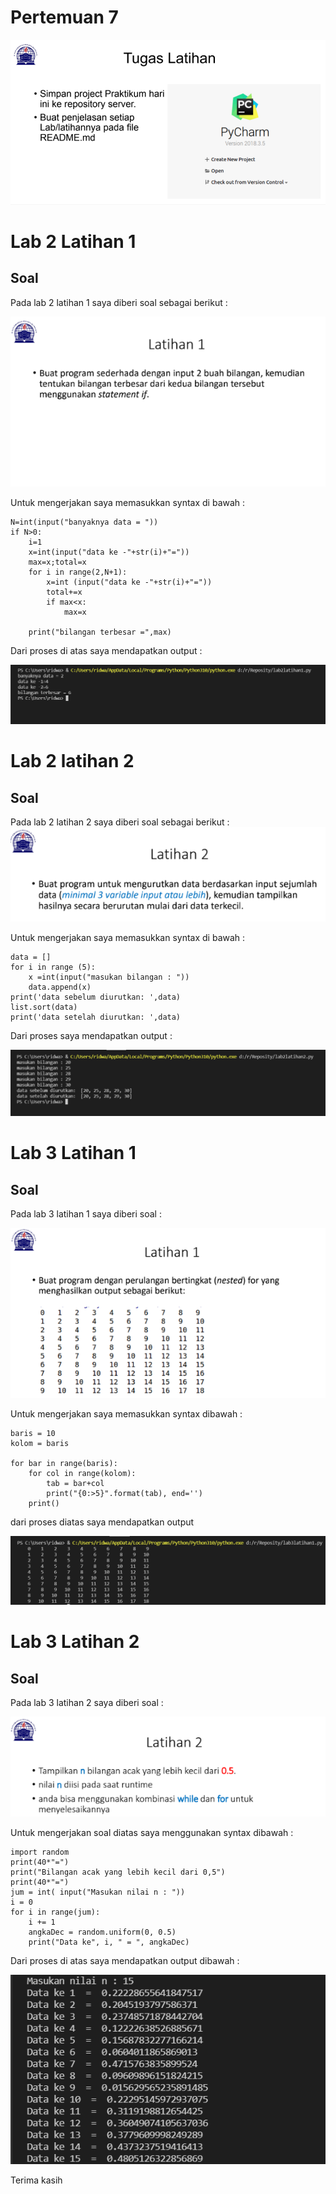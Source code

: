 # Pertemuan 7

![img](gambar/soalpertemuan7.png)

# Lab 2 Latihan 1

## Soal

Pada lab 2 latihan 1 saya diberi soal sebagai berikut :

![img](gambar/soall2l1.png)

Untuk mengerjakan saya memasukkan syntax di bawah : 

    N=int(input("banyaknya data = "))
    if N>0:
        i=1
        x=int(input("data ke -"+str(i)+"="))
        max=x;total=x
        for i in range(2,N+1):
            x=int (input("data ke -"+str(i)+"="))
            total+=x
            if max<x:
                max=x

        print("bilangan terbesar =",max)

Dari proses di atas saya mendapatkan output :

![img](gambar/lab2latihan1.png)

# Lab 2 latihan 2

## Soal

Pada lab 2 latihan 2 saya diberi soal sebagai berikut :
![img](gambar/soall2l2.png)

Untuk mengerjakan saya memasukkan syntax di bawah :

    data = []
    for i in range (5):
        x =int(input("masukan bilangan : "))
        data.append(x)
    print('data sebelum diurutkan: ',data)
    list.sort(data)
    print('data setelah diurutkan: ',data)

Dari proses saya mendapatkan output :

![img](gambar/lab2latihan2.png)

# Lab 3 Latihan 1

## Soal

Pada lab 3 latihan 1 saya diberi soal :

![img](gambar/soall3l1.png)

Untuk mengerjakan saya memasukkan syntax dibawah :

    baris = 10
    kolom = baris

    for bar in range(baris):
        for col in range(kolom):
            tab = bar+col
            print("{0:>5}".format(tab), end='')
        print()

dari proses diatas saya mendapatkan output

![img](gambar/lab3latihan1.png)

# Lab 3 Latihan 2

## Soal 

Pada lab 3 latihan 2 saya diberi soal :

![img](gambar/soall3l2.png)

Untuk mengerjakan soal diatas saya menggunakan syntax dibawah :

    import random
    print(40*"=")
    print("Bilangan acak yang lebih kecil dari 0,5")
    print(40*"=")
    jum = int( input("Masukan nilai n : "))
    i = 0
    for i in range(jum):
        i += 1
        angkaDec = random.uniform(0, 0.5)
        print("Data ke", i, " = ", angkaDec)
Dari proses di atas saya mendapatkan output dibawah :

![img](gambar/lab3latihan2.png)

Terima kasih




